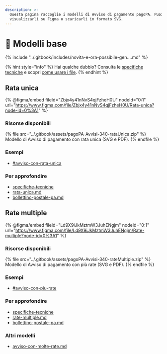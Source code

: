 ```yaml
---
description: >-
  Questa pagina raccoglie i modelli di Avviso di pagamento pagoPA. Puoi
  visualizzarli su Figma o scaricarli in formato SVG.
---
```


# 📄 Modelli base

{% include "../.gitbook/includes/novita-e-ora-possibile-gen....md" %}

{% hint style="info" %}
Hai qualche dubbio? Consulta le [specifiche tecniche](../allegato-2/specifiche-tecniche/) e scopri [come usare i file](../allegato-2/come-usare-i-file.md).
{% endhint %}

## Rata unica

{% @figma/embed fileId="Zbjx4y41nNvS4qjFzheH0U" nodeId="0:1" url="https://www.figma.com/file/Zbjx4y41nNvS4qjFzheH0U/Rata-unica?node-id=0%3A1" %}

### Risorse disponibili

{% file src="../.gitbook/assets/pagoPA-Avvisi-340-rataUnica.zip" %}
Modello di Avviso di pagamento con rata unica (SVG e PDF).
{% endfile %}

### Esempi

* [#avviso-con-rata-unica](esempi.md#avviso-con-rata-unica "mention")

### Per approfondire

* [specifiche-tecniche](../allegato-2/specifiche-tecniche/ "mention")
* [rata-unica.md](../allegato-2/specifiche-tecniche/dati-per-il-pagamento/rata-unica.md "mention")
* [bollettino-postale-pa.md](../allegato-2/specifiche-tecniche/dati-per-il-pagamento/bollettino-postale-pa.md "mention")

## Rate multiple

{% @figma/embed fileId="Ld9X9iJkMztmW3JuhENgjm" nodeId="0:1" url="https://www.figma.com/file/Ld9X9iJkMztmW3JuhENgjm/Rate-multiple?node-id=0%3A1" %}

### Risorse disponibili

{% file src="../.gitbook/assets/pagoPA-Avvisi-340-rateMultiple.zip" %}
Modello di Avviso di pagamento con più rate (SVG e PDF).
{% endfile %}

### Esempi

* [#avviso-con-piu-rate](esempi.md#avviso-con-piu-rate "mention")

### Per approfondire

* [specifiche-tecniche](../allegato-2/specifiche-tecniche/ "mention")
* [rate-multiple.md](../allegato-2/specifiche-tecniche/dati-per-il-pagamento/rate-multiple.md "mention")
* [bollettino-postale-pa.md](../allegato-2/specifiche-tecniche/dati-per-il-pagamento/bollettino-postale-pa.md "mention")

### Altri modelli

* [avviso-con-molte-rate.md](varianti/avviso-con-molte-rate.md "mention")
